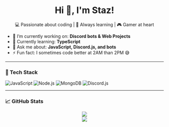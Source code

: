 <h1 align="center">Hi 👋, I'm Staz!</h1>
<p align="center">
  💻 Passionate about coding | 🧠 Always learning | 🎮 Gamer at heart
</p>

- 🔭 I’m currently working on: **Discord bots & Web Projects**
- 🌱 Currently learning: **TypeScript**
- 💬 Ask me about: **JavaScript, Discord.js, and bots**
- ⚡ Fun fact: I sometimes code better at 2AM than 2PM 😅

---

### 🧰 Tech Stack

![JavaScript](https://img.shields.io/badge/JavaScript-F7DF1E?style=for-the-badge&logo=javascript&logoColor=black)
![Node.js](https://img.shields.io/badge/Node.js-339933?style=for-the-badge&logo=nodedotjs&logoColor=white)
![MongoDB](https://img.shields.io/badge/MongoDB-4EA94B?style=for-the-badge&logo=mongodb&logoColor=white)
![Discord.js](https://img.shields.io/badge/Discord.js-5865F2?style=for-the-badge&logo=discord&logoColor=white)

---

### 📈 GitHub Stats

<p align="center">
  <img src="https://github-readme-stats.vercel.app/api?username=staz-soo&show_icons=true&theme=tokyonight" />
  <br />
  <img src="https://github-readme-streak-stats.herokuapp.com?user=staz-soo&theme=tokyonight" />
</p>
